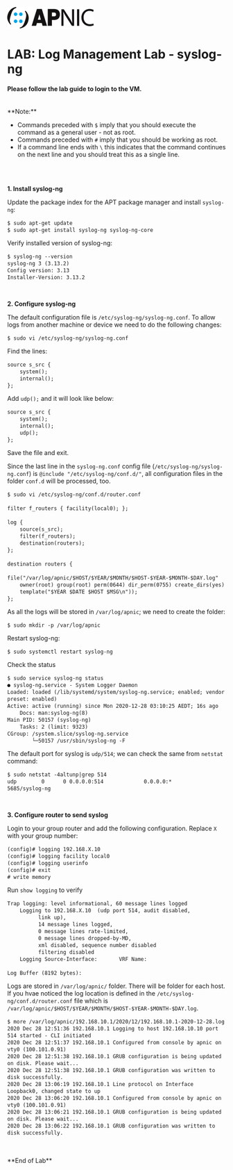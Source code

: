 ![APNIC Logo](images/apnic_logo.png)
# LAB: Log Management Lab - syslog-ng


#### Please follow the lab guide to login to the VM.
<br>
**Note:**  
 
* Commands preceded with `$` imply that you should execute the command as a general user - not as root.
* Commands preceded with `#` imply that you should be working as root.
* If a command line ends with `\` this indicates that the command continues on the next line and you should treat this as a single line.
<br>
<br>

**1. Install syslog-ng**  

Update the package index for the APT package manager and install `syslog-ng`:

    $ sudo apt-get update
    $ sudo apt-get install syslog-ng syslog-ng-core

Verify installed version of syslog-ng:

    $ syslog-ng --version
    syslog-ng 3 (3.13.2)
    Config version: 3.13
    Installer-Version: 3.13.2
<br>

**2. Configure syslog-ng**  

The default configuration file is `/etc/syslog-ng/syslog-ng.conf`. To allow logs from another machine or device we need to do the following changes:  

    $ sudo vi /etc/syslog-ng/syslog-ng.conf

Find the lines:

    source s_src {
        system();
        internal();
    };

Add `udp();` and it will look like below:

    source s_src {
        system();
        internal();
        udp();
    };

Save the file and exit.

Since the last line in the `syslog-ng.conf` config file (`/etc/syslog-ng/syslog-ng.conf`) is `@include "/etc/syslog-ng/conf.d/"`, all configuration files in the folder `conf.d` will be processed, too.

    $ sudo vi /etc/syslog-ng/conf.d/router.conf

    filter f_routers { facility(local0); };

    log {
        source(s_src);
        filter(f_routers);
        destination(routers);
    };

    destination routers {
        file("/var/log/apnic/$HOST/$YEAR/$MONTH/$HOST-$YEAR-$MONTH-$DAY.log"
        owner(root) group(root) perm(0644) dir_perm(0755) create_dirs(yes)
        template("$YEAR $DATE $HOST $MSG\n"));
    };    

As all the logs will be stored in `/var/log/apnic`; we need to create the folder:

    $ sudo mkdir -p /var/log/apnic

Restart syslog-ng:

    $ sudo systemctl restart syslog-ng

Check the status

    $ sudo service syslog-ng status
    ● syslog-ng.service - System Logger Daemon
    Loaded: loaded (/lib/systemd/system/syslog-ng.service; enabled; vendor preset: enabled)
    Active: active (running) since Mon 2020-12-28 03:10:25 AEDT; 16s ago
        Docs: man:syslog-ng(8)
    Main PID: 50157 (syslog-ng)
        Tasks: 2 (limit: 9323)
    CGroup: /system.slice/syslog-ng.service
            └─50157 /usr/sbin/syslog-ng -F

The default port for syslog is `udp/514`; we can check the same from `netstat` command:

    $ sudo netstat -4altunp|grep 514
    udp        0      0 0.0.0.0:514             0.0.0.0:*                           5685/syslog-ng

<br>

**3. Configure router to send syslog**  

Login to your group router and add the following configuration. Replace `X` with your group number:

    (config)# logging 192.168.X.10
    (config)# logging facility local0
    (config)# logging userinfo
    (config)# exit
    # write memory

Run `show logging` to verify

    Trap logging: level informational, 60 message lines logged
        Logging to 192.168.X.10  (udp port 514, audit disabled,
              link up),
              14 message lines logged,
              0 message lines rate-limited,
              0 message lines dropped-by-MD,
              xml disabled, sequence number disabled
              filtering disabled
        Logging Source-Interface:       VRF Name:

    Log Buffer (8192 bytes):

Logs are stored in `/var/log/apnic/` folder. There will be folder for each host. If you hvae noticed the log location is defined in the `/etc/syslog-ng/conf.d/router.conf` file which is `/var/log/apnic/$HOST/$YEAR/$MONTH/$HOST-$YEAR-$MONTH-$DAY.log`. 

    $ more /var/log/apnic/192.168.10.1/2020/12/192.168.10.1-2020-12-28.log
    2020 Dec 28 12:51:36 192.168.10.1 Logging to host 192.168.10.10 port 514 started - CLI initiated
    2020 Dec 28 12:51:37 192.168.10.1 Configured from console by apnic on vty0 (100.101.0.91)
    2020 Dec 28 12:51:38 192.168.10.1 GRUB configuration is being updated on disk. Please wait...
    2020 Dec 28 12:51:38 192.168.10.1 GRUB configuration was written to disk successfully.
    2020 Dec 28 13:06:19 192.168.10.1 Line protocol on Interface Loopback0, changed state to up
    2020 Dec 28 13:06:20 192.168.10.1 Configured from console by apnic on vty0 (100.101.0.91)
    2020 Dec 28 13:06:21 192.168.10.1 GRUB configuration is being updated on disk. Please wait...
    2020 Dec 28 13:06:22 192.168.10.1 GRUB configuration was written to disk successfully.

<br>
<br>
**End of Lab**